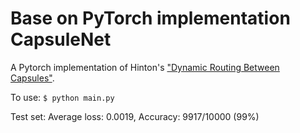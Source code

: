 # Base on PyTorch implementation CapsuleNet

A Pytorch implementation of Hinton's ["Dynamic Routing Between Capsules"](https://arxiv.org/pdf/1710.09829.pdf).

To use:
`$ python main.py`

Test set: Average loss: 0.0019, Accuracy: 9917/10000 (99%)